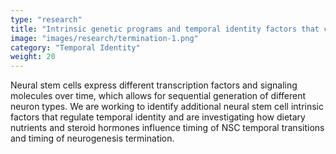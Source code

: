 ```yaml
---
type: "research"
title: "Intrinsic genetic programs and temporal identity factors that control neural stem proliferation timing and neuronal diversity"
image: "images/research/termination-1.png"
category: "Temporal Identity"
weight: 20
---
```

Neural stem cells express different transcription factors and signaling molecules over time, which allows for sequential generation of different neuron types. We are working to identify additional neural stem cell intrinsic factors that regulate temporal identity and are investigating how dietary nutrients and steroid hormones influence timing of NSC temporal transitions and timing of neurogenesis termination. 